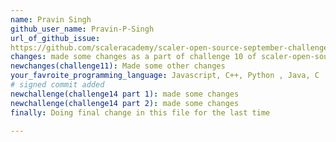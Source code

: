 ```yaml
---
name: Pravin Singh
github_user_name: Pravin-P-Singh
url_of_github_issue: 
https://github.com/scaleracademy/scaler-open-source-september-challenge/issues/282
changes: made some changes as a part of challenge 10 of scaler-open-source-september-challenge
newchanges(challenge11): Made some other changes
your_favroite_programming_language: Javascript, C++, Python , Java, C
# signed commit added
newchallenge(challenge14 part 1): made some changes
newchallenge(challenge14 part 2): made some changes
finally: Doing final change in this file for the last time

---
```


